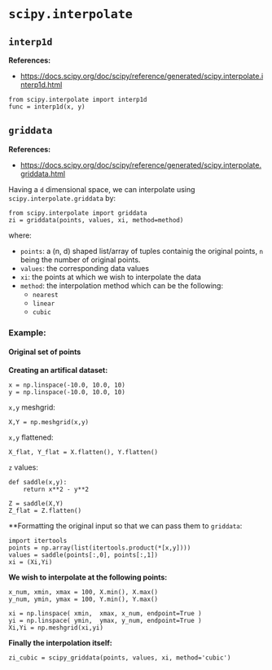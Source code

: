# `scipy.interpolate`

## `interp1d`

**References:**
- https://docs.scipy.org/doc/scipy/reference/generated/scipy.interpolate.interp1d.html

~~~~
from scipy.interpolate import interp1d
func = interp1d(x, y)
~~~~


## `griddata`

**References:**
- https://docs.scipy.org/doc/scipy/reference/generated/scipy.interpolate.griddata.html

Having a `d` dimensional space, we can interpolate using `scipy.interpolate.griddata` by:

~~~~
from scipy.interpolate import griddata
zi = griddata(points, values, xi, method=method)
~~~~

where:
- `points`: a (n, d) shaped list/array of tuples containig the original points, `n` being the number of original points.
- `values`: the corresponding data values
- `xi`: the points at which we wish to interpolate the data
- `method`: the interpolation method which can be the following:
	- `nearest`
	- `linear`
	- `cubic`


### Example:

#### Original set of points

**Creating an artifical dataset:**

~~~~
x = np.linspace(-10.0, 10.0, 10)
y = np.linspace(-10.0, 10.0, 10)
~~~~

`x,y` meshgrid:

~~~~
X,Y = np.meshgrid(x,y)
~~~~

`x,y` flattened:

~~~~
X_flat, Y_flat = X.flatten(), Y.flatten()
~~~~

`z` values:

~~~~
def saddle(x,y):
    return x**2 - y**2
~~~~

~~~~
Z = saddle(X,Y)
Z_flat = Z.flatten()
~~~~

**Formatting the original input so that we can pass them to `griddata`:

~~~~
import itertools
points = np.array(list(itertools.product(*[x,y])))
values = saddle(points[:,0], points[:,1])
xi = (Xi,Yi)
~~~~

**We wish to interpolate at the following points:**

~~~~
x_num, xmin, xmax = 100, X.min(), X.max()
y_num, ymin, ymax = 100, Y.min(), Y.max()
~~~~

~~~~
xi = np.linspace( xmin,  xmax, x_num, endpoint=True )
yi = np.linspace( ymin,  ymax, y_num, endpoint=True )
Xi,Yi = np.meshgrid(xi,yi)
~~~~

**Finally the interpolation itself:**

~~~~
zi_cubic = scipy_griddata(points, values, xi, method='cubic')
~~~~
